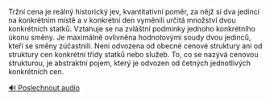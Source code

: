 
Tržní cena je reálný historický jev, kvantitativní poměr, za nějž si dva jedinci na konkrétním místě a v konkrétní den vyměnili určitá množství dvou konkrétních statků. Vztahuje se na zvláštní podmínky jednoho konkrétního úkonu směny. Je maximálně ovlivněna hodnotovými soudy dvou jedinců, kteří se směny zúčastnili. Není odvozena od obecné cenové struktury ani od struktury cen konkrétní třídy statků nebo služeb. To, co se nazývá cenovou strukturou, je abstraktní pojem, který je odvozen od četných jednotlivých konkrétních cen.

[🔊 Poslechnout audio](/data/7-paragraphs/audio/chapter_72/para_004-Trn-cena-je-reln-historick-jev-kvantitativn.mp3)
